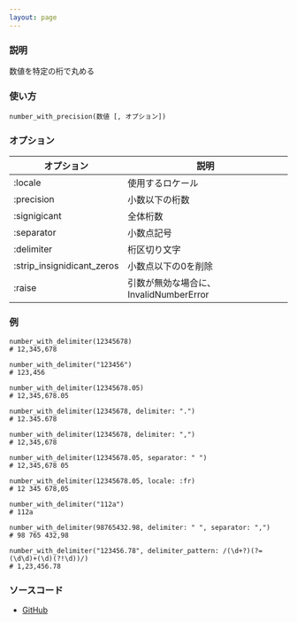 ```yaml
---
layout: page
---
```

### 説明
数値を特定の桁で丸める

### 使い方
    number_with_precision(数値 [, オプション])

### オプション

オプション                      | 説明
-------------------------- | ----------------------------
:locale                    | 使用するロケール
:precision                 | 小数以下の桁数
:signigicant               | 全体桁数
:separator                 | 小数点記号
:delimiter                 | 桁区切り文字
:strip_insignidicant_zeros | 小数点以下の0を削除
:raise                     | 引数が無効な場合に、InvalidNumberError

### 例
    number_with_delimiter(12345678)
    # 12,345,678

    number_with_delimiter("123456")
    # 123,456

    number_with_delimiter(12345678.05)
    # 12,345,678.05

    number_with_delimiter(12345678, delimiter: ".")
    # 12.345.678

    number_with_delimiter(12345678, delimiter: ",")
    # 12,345,678

    number_with_delimiter(12345678.05, separator: " ")
    # 12,345,678 05

    number_with_delimiter(12345678.05, locale: :fr)
    # 12 345 678,05

    number_with_delimiter("112a")
    # 112a

    number_with_delimiter(98765432.98, delimiter: " ", separator: ",")
    # 98 765 432,98

    number_with_delimiter("123456.78", delimiter_pattern: /(\d+?)(?=(\d\d)+(\d)(?!\d))/)
    # 1,23,456.78

### ソースコード
* [GitHub](https://github.com/rails/rails/blob/f33d52c95217212cbacc8d5e44b5a8e3cdc6f5b3/actionview/lib/action_view/helpers/number_helper.rb#L249)